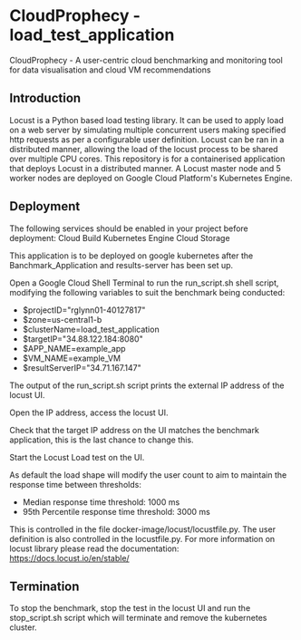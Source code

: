 # CloudProphecy - load_test_application

CloudProphecy - A user-centric cloud benchmarking and monitoring tool for data visualisation and cloud VM recommendations

## Introduction

Locust is a Python based load testing library. It can be used to apply load on a web server by simulating multiple concurrent users making specified http requests as per a configurable user definition. Locust can be ran in a distributed manner, allowing the load of the locust process to be shared over multiple CPU cores.
This repository is for a containerised application that deploys Locust in a distributed manner. A Locust master node and 5 worker nodes are deployed on Google Cloud Platform's Kubernetes Engine.

## Deployment

The following services should be enabled in your project before deployment:
Cloud Build
Kubernetes Engine
Cloud Storage

This application is to be deployed on google kubernetes after the Banchmark_Application and results-server has been set up.

Open a Google Cloud Shell Terminal to run the run_script.sh shell script, modifying the following variables to suit the benchmark being conducted:

 - $projectID="rglynn01-40127817"
 - $zone=us-central1-b
 - $clusterName=load_test_application
 - $targetIP="34.88.122.184:8080"
 - $APP_NAME=example_app
 - $VM_NAME=example_VM
 - $resultServerIP="34.71.167.147"

The output of the run_script.sh script prints the external IP address of the locust UI.

Open the IP address, access the locust UI.

Check that the target IP address on the UI matches the benchmark application, this is the last chance to change this.

Start the Locust Load test on the UI.

As default the load shape will modify the user count to aim to maintain the response time between thresholds:
  -	Median response time threshold: 		1000 ms
  -	95th Percentile response time threshold:    3000 ms

This is controlled in the file docker-image/locust/locustfile.py.
The user definition is also controlled in the locustfile.py.
For more information on locust library please read the documentation:
https://docs.locust.io/en/stable/

## Termination

To stop the benchmark, stop the test in the locust UI and run the stop_script.sh script which will terminate and remove the kubernetes cluster.
